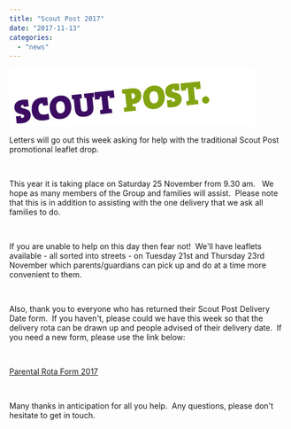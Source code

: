 ```yaml
---
title: "Scout Post 2017"
date: "2017-11-13"
categories: 
  - "news"
---
```


![](images/6809b-scouts_scoutpost.jpg)

Letters will go out this week asking for help with the traditional Scout Post promotional leaflet drop.

 

This year it is taking place on Saturday 25 November from 9.30 am.   We hope as many members of the Group and families will assist.  Please note that this is in addition to assisting with the one delivery that we ask all families to do.

 

If you are unable to help on this day then fear not!  We'll have leaflets available - all sorted into streets - on Tuesday 21st and Thursday 23rd November which parents/guardians can pick up and do at a time more convenient to them.

 

Also, thank you to everyone who has returned their Scout Post Delivery Date form.  If you haven't, please could we have this week so that the delivery rota can be drawn up and people advised of their delivery date.  If you need a new form, please use the link below:

 

[Parental Rota Form 2017](https://7thwhitburnscouts.org.uk/wp-content/uploads/2022/01/ab6eb-parental-rota-form-2017.doc)

 

Many thanks in anticipation for all you help.  Any questions, please don't hesitate to get in touch.
